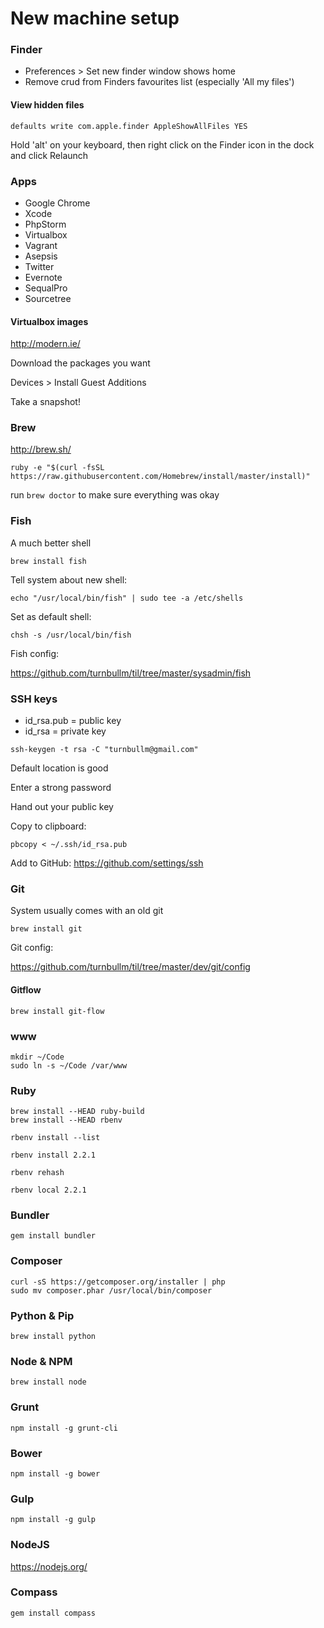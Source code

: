 New machine setup
=================

### Finder

- Preferences > Set new finder window shows home
- Remove crud from Finders favourites list (especially 'All my files')

#### View hidden files

```
defaults write com.apple.finder AppleShowAllFiles YES
```

Hold 'alt' on your keyboard, then right click on the Finder icon in the dock and click Relaunch

### Apps

- Google Chrome
- Xcode
- PhpStorm
- Virtualbox
- Vagrant
- Asepsis 
- Twitter
- Evernote
- SequalPro
- Sourcetree

#### Virtualbox images

http://modern.ie/

Download the packages you want

Devices > Install Guest Additions

Take a snapshot!

### Brew

http://brew.sh/

```
ruby -e "$(curl -fsSL https://raw.githubusercontent.com/Homebrew/install/master/install)"
```

run `brew doctor` to make sure everything was okay

### Fish

A much better shell

```
brew install fish
```

Tell system about new shell:

```
echo "/usr/local/bin/fish" | sudo tee -a /etc/shells
```

Set as default shell:

```
chsh -s /usr/local/bin/fish
```

Fish config:

https://github.com/turnbullm/til/tree/master/sysadmin/fish

### SSH keys

- id_rsa.pub = public key
- id_rsa = private key

```
ssh-keygen -t rsa -C "turnbullm@gmail.com"
```

Default location is good

Enter a strong password

Hand out your public key

Copy to clipboard:

```
pbcopy < ~/.ssh/id_rsa.pub
```

Add to GitHub: https://github.com/settings/ssh

### Git

System usually comes with an old git

```
brew install git
```

Git config:

https://github.com/turnbullm/til/tree/master/dev/git/config

#### Gitflow

```
brew install git-flow
```

### www

```
mkdir ~/Code
sudo ln -s ~/Code /var/www
```

### Ruby

```
brew install --HEAD ruby-build
brew install --HEAD rbenv

rbenv install --list

rbenv install 2.2.1

rbenv rehash

rbenv local 2.2.1
```

### Bundler

```
gem install bundler
```

### Composer

```
curl -sS https://getcomposer.org/installer | php
sudo mv composer.phar /usr/local/bin/composer
```

### Python & Pip

```
brew install python
```

### Node & NPM

```
brew install node
```

### Grunt

```
npm install -g grunt-cli
```

### Bower

```
npm install -g bower
```

### Gulp

```
npm install -g gulp
```

### NodeJS

https://nodejs.org/

### Compass

```
gem install compass
```
